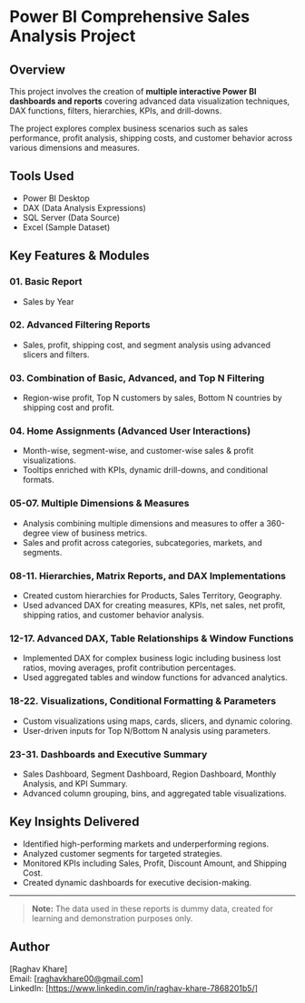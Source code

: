 # Power BI Comprehensive Sales Analysis Project

## Overview
This project involves the creation of **multiple interactive Power BI dashboards and reports** covering advanced data visualization techniques, DAX functions, filters, hierarchies, KPIs, and drill-downs.

The project explores complex business scenarios such as sales performance, profit analysis, shipping costs, and customer behavior across various dimensions and measures.

## Tools Used
- Power BI Desktop
- DAX (Data Analysis Expressions)
- SQL Server (Data Source)
- Excel (Sample Dataset)

## Key Features & Modules
### 01. Basic Report
- Sales by Year

### 02. Advanced Filtering Reports
- Sales, profit, shipping cost, and segment analysis using advanced slicers and filters.

### 03. Combination of Basic, Advanced, and Top N Filtering
- Region-wise profit, Top N customers by sales, Bottom N countries by shipping cost and profit.

### 04. Home Assignments (Advanced User Interactions)
- Month-wise, segment-wise, and customer-wise sales & profit visualizations.
- Tooltips enriched with KPIs, dynamic drill-downs, and conditional formats.

### 05-07. Multiple Dimensions & Measures
- Analysis combining multiple dimensions and measures to offer a 360-degree view of business metrics.
- Sales and profit across categories, subcategories, markets, and segments.

### 08-11. Hierarchies, Matrix Reports, and DAX Implementations
- Created custom hierarchies for Products, Sales Territory, Geography.
- Used advanced DAX for creating measures, KPIs, net sales, net profit, shipping ratios, and customer behavior analysis.

### 12-17. Advanced DAX, Table Relationships & Window Functions
- Implemented DAX for complex business logic including business lost ratios, moving averages, profit contribution percentages.
- Used aggregated tables and window functions for advanced analytics.

### 18-22. Visualizations, Conditional Formatting & Parameters
- Custom visualizations using maps, cards, slicers, and dynamic coloring.
- User-driven inputs for Top N/Bottom N analysis using parameters.

### 23-31. Dashboards and Executive Summary
- Sales Dashboard, Segment Dashboard, Region Dashboard, Monthly Analysis, and KPI Summary.
- Advanced column grouping, bins, and aggregated table visualizations.

## Key Insights Delivered
- Identified high-performing markets and underperforming regions.
- Analyzed customer segments for targeted strategies.
- Monitored KPIs including Sales, Profit, Discount Amount, and Shipping Cost.
- Created dynamic dashboards for executive decision-making.

---

> **Note:** The data used in these reports is dummy data, created for learning and demonstration purposes only.


## Author
[Raghav Khare]  
Email: [raghavkhare00@gmail.com]  
LinkedIn: [https://www.linkedin.com/in/raghav-khare-7868201b5/]

